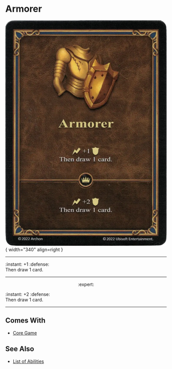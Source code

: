 # Armorer

![Armorer](../assets/abilities-armorer.webp){ width="340" align=right }

___
:instant: +1 :defense:<br>Then draw 1 card.
___
<p style="text-align: center;" markdown> :expert: </p>

:instant: +2 :defense:<br>Then draw 1 card.
___


## Comes With

- [Core Game](../content.md)


## See Also

- [List of Abilities](../abilities.md)
